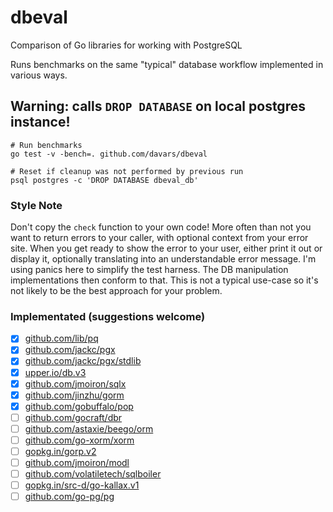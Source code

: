 # dbeval
Comparison of Go libraries for working with PostgreSQL

Runs benchmarks on the same "typical" database workflow implemented in various ways.

## Warning: calls `DROP DATABASE` on local postgres instance! 

```
# Run benchmarks
go test -v -bench=. github.com/davars/dbeval

# Reset if cleanup was not performed by previous run
psql postgres -c 'DROP DATABASE dbeval_db'
```

### Style Note
Don't copy the `check` function to your own code!  More often than not you want to return errors to your caller, with
optional context from your error site.  When you get ready to show the error to your user, either print it out or
display it, optionally translating into an understandable error message.  I'm using panics here to simplify the test
harness.  The DB manipulation implementations then conform to that.  This is not a typical use-case so it's not likely
to be the best approach for your problem.

### Implementated (suggestions welcome)
- [x] [github.com/lib/pq](https://godoc.org/github.com/lib/pq)
- [x] [github.com/jackc/pgx](https://godoc.org/github.com/jackc/pgx)
- [x] [github.com/jackc/pgx/stdlib](https://godoc.org/github.com/jackc/pgx/stdlib)
- [x] [upper.io/db.v3](https://godoc.org/upper.io/db.v3)
- [x] [github.com/jmoiron/sqlx](https://godoc.org/github.com/jmoiron/sqlx)
- [x] [github.com/jinzhu/gorm](https://godoc.org/github.com/jinzhu/gorm)
- [x] [github.com/gobuffalo/pop](https://godoc.org/github.com/gobuffalo/pop)
- [ ] [github.com/gocraft/dbr](https://godoc.org/github.com/gocraft/dbr)
- [ ] [github.com/astaxie/beego/orm](https://godoc.org/github.com/astaxie/beego/orm)
- [ ] [github.com/go-xorm/xorm](https://godoc.org/github.com/go-xorm/xorm)
- [ ] [gopkg.in/gorp.v2](https://godoc.org/gopkg.in/gorp.v2)
- [ ] [github.com/jmoiron/modl](https://godoc.org/github.com/jmoiron/modl)
- [ ] [github.com/volatiletech/sqlboiler](https://godoc.org/github.com/volatiletech/sqlboiler)
- [ ] [gopkg.in/src-d/go-kallax.v1](https://godoc.org/gopkg.in/src-d/go-kallax.v1)
- [ ] [github.com/go-pg/pg](https://godoc.org/github.com/go-pg/pg)
